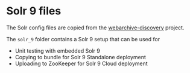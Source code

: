 # Solr 9 files

The Solr config files are copied from the [webarchive-discovery](https://github.com/ukwa/webarchive-discovery) project. 


The `solr_9` folder contains a Solr 9 setup that can be used for

 * Unit testing with embedded Solr 9
 * Copying to bundle for Solr 9 Standalone deployment
 * Uploading to ZooKeeper for Solr 9 Cloud deployment
